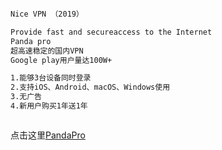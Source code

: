 
```Markdown

Nice VPN （2019）

Provide fast and secureaccess to the Internet
Panda pro
超高速稳定的国内VPN
Google play用户量达100W+

1.能够3台设备同时登录
2.支持iOS、Android、macOS、Windows使用
3.无广告
4.新用户购买1年送1年



```
点击这里[PandaPro](https://www.superpanda.pw/purchase?status=register&invitationCode=5LpaDHHTnkD7EoVejPaQCg%3D%3D
)
